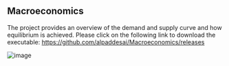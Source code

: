 ## Macroeconomics

The project provides an overview of the demand and supply curve and how equilibrium is achieved.  Please click on the following link to 
download the executable: https://github.com/alpaddesai/Macroeconomics/releases

![image](BackofPaperNapkinMacroeconomics.csproj)
